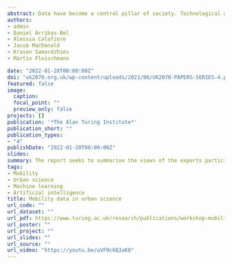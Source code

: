 ```yaml
---
abstract: Data have become a central pillar of society. Technological advances in computational power, storage and network platforms have enabled the production, processing, analysis and storage of large volumes of digital data. Information that previously could not be stored, or captured can now be digitally recorded. Digital data have become a key asset for government, businesses and individuals supporting their decision making processes and shaping human behaviour. A notable example has been the use of digital data to monitor the COVID-19 pandemic and inform the development of appropriate interventions. A key data stream has been location data from mobile phones. These data have enabled monitoring the geographic spread of COVID-19 in near-real time with technological companies, such as Apple and Google releasing regular mobility reports. More generally, mobile phone data are a rich source of information offering a unique opportunity to capture human behaviour at an unprecedented geographic and temporal resolution. Yet, key challenges remain, such as issues about privacy, representativeness, biases and the use of large, noisy and complex data sets.
authors:
- admin
- Daniel Arribas-Bel
- Alessia Calafiore
- Jacob MacDonald
- Krasen Samardzhiev
- Martin Fleischmann

date: "2022-01-28T00:00:00Z"
doi: "uk2070.org.uk/wp-content/uploads/2021/06/UK2070-PAPERS-SERIES-4.pdf"
featured: false
image:
  caption: 
  focal_point: ""
  preview_only: false
projects: []
publication: '*The Alan Turing Institute*'
publication_short: ""
publication_types:
- "4"
publishDate: "2022-01-28T00:00:00Z"
slides: 
summary: The report seeks to summarise the views of the experts participants in the use of mobility data in the contect of urban science.
tags:
- Mobility
- Urban science
- Machine learning
- Artificial intelligence
title: Mobility data in urban science
url_code: ""
url_dataset: ""
url_pdf: https://www.turing.ac.uk/research/publications/workshop-mobility-data-urban-science-workshop-report
url_poster: ""
url_project: ""
url_slides: ""
url_source: ""
url_video: "https://youtu.be/uVF9c6Q3aK8"
---
```

